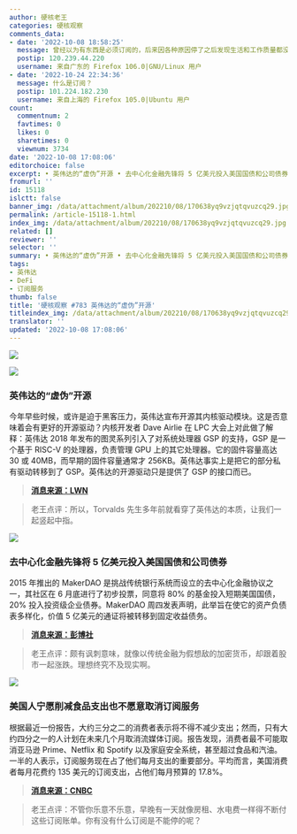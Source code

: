 ```yaml
---
author: 硬核老王
categories: 硬核观察
comments_data:
- date: '2022-10-08 18:58:25'
  message: 曾经以为有东西是必须订阅的，后来因各种原因停了之后发现生活和工作质量都没有下降，然后没了
  postip: 120.239.44.220
  username: 来自广东的 Firefox 106.0|GNU/Linux 用户
- date: '2022-10-24 22:34:36'
  message: 什么是订阅？
  postip: 101.224.182.230
  username: 来自上海的 Firefox 105.0|Ubuntu 用户
count:
  commentnum: 2
  favtimes: 0
  likes: 0
  sharetimes: 0
  viewnum: 3734
date: '2022-10-08 17:08:06'
editorchoice: false
excerpt: • 英伟达的“虚伪”开源 • 去中心化金融先锋将 5 亿美元投入美国国债和公司债券 • 美国人宁愿削减食品支出也不愿意取消订阅服务
fromurl: ''
id: 15118
islctt: false
banner_img: /data/attachment/album/202210/08/170638yq9vzjqtqvuzcq29.jpg
permalink: /article-15118-1.html
index_img: /data/attachment/album/202210/08/170638yq9vzjqtqvuzcq29.jpg
related: []
reviewer: ''
selector: ''
summary: • 英伟达的“虚伪”开源 • 去中心化金融先锋将 5 亿美元投入美国国债和公司债券 • 美国人宁愿削减食品支出也不愿意取消订阅服务
tags:
- 英伟达
- DeFi
- 订阅服务
thumb: false
title: '硬核观察 #783 英伟达的“虚伪”开源'
titleindex_img: /data/attachment/album/202210/08/170638yq9vzjqtqvuzcq29.jpg
translator: ''
updated: '2022-10-08 17:08:06'
---
```


![](/data/attachment/album/202210/08/170638yq9vzjqtqvuzcq29.jpg)


![](/data/attachment/album/202210/08/170651hs0po8p1v9og19wf.jpg)


### 英伟达的“虚伪”开源


今年早些时候，或许是迫于黑客压力，英伟达宣布开源其内核驱动模块。这是否意味着会有更好的开源驱动？内核开发者 Dave Airlie 在 LPC 大会上对此做了解释：英伟达 2018 年发布的图灵系列引入了对系统处理器 GSP 的支持，GSP 是一个基于 RISC-V 的处理器，负责管理 GPU 上的其它处理器。它的固件容量高达 30 或 40MB，而早期的固件容量通常才 256KB。英伟达事实上是把它的部分私有驱动转移到了 GSP。英伟达的开源驱动只是提供了 GSP 的接口而已。



> 
> **[消息来源：LWN](https://lwn.net/SubscriberLink/910343/e360e44a7a63b1b7/)**
> 
> 
> 



> 
> 老王点评：所以，Torvalds 先生多年前就看穿了英伟达的本质，让我们一起竖起中指。
> 
> 
> 


![](/data/attachment/album/202210/08/170704e0f28t882tgppf2u.jpg)


### 去中心化金融先锋将 5 亿美元投入美国国债和公司债券


2015 年推出的 MakerDAO 是挑战传统银行系统而设立的去中心化金融协议之一，其社区在 6 月底进行了初步投票，同意将 80% 的基金投入短期美国国债，20% 投入投资级企业债券。MakerDAO 周四发表声明，此举旨在使它的资产负债表多样化，价值 5 亿美元的通证将被转移到固定收益债务。



> 
> **[消息来源：彭博社](https://www.bloomberg.com/news/articles/2022-10-06/defi-protocol-makerdao-puts-500-million-in-treasuries-corporates)**
> 
> 
> 



> 
> 老王点评：颇有讽刺意味，就像以传统金融为假想敌的加密货币，却跟着股市一起涨跌。理想终究不及现实啊。
> 
> 
> 


![](/data/attachment/album/202210/08/170742nzz2d6n8mchomnez.jpg)


### 美国人宁愿削减食品支出也不愿意取消订阅服务


根据最近一份报告，大约三分之二的消费者表示将不得不减少支出；然而，只有大约四分之一的人计划在未来几个月取消流媒体订阅。报告发现，消费者最不可能取消亚马逊 Prime、Netflix 和 Spotify 以及家庭安全系统，甚至超过食品和汽油。一半的人表示，订阅服务现在占了他们每月支出的重要部分。平均而言，美国消费者每月花费约 135 美元的订阅支出，占他们每月预算的 17.8%。



> 
> **[消息来源：CNBC](https://www.cnbc.com/2022/10/06/consumers-prioritize-netflix-amazon-prime-over-groceries-and-gas.html)**
> 
> 
> 



> 
> 老王点评：不管你乐意不乐意，早晚有一天就像房租、水电费一样得不断付这些订阅账单。你有没有什么订阅是不能停的呢？
> 
> 
>